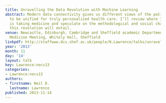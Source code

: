 ```yaml
---
title: Unravelling the Data Revolution with Machine Learning
abstract: Modern data connectivity gives us different views of the patient which need
  to be unified for truly personalized health care. I’ll review where I think this
  is taking medicine and speculate on the methodological and social challenges that
  this revolution will entail.
venue: Newcastle, Edinburgh, Cambridge and Sheffield academic Departments of Respiratory
  Medicine Meeting, Whitely Hall, Sheffield
linkpdf: http://staffwww.dcs.shef.ac.uk/people/N.Lawrence/talks/unravelling_necs13.pdf
year: '2013'
month: 11
day: '14'
layout: talk
key: Lawrence:necs13
categories:
- Lawrence:necs13
authors:
- firstname: Neil D.
  lastname: Lawrence
published: 2013-11-14
---
```

